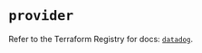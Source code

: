 # `provider`

Refer to the Terraform Registry for docs: [`datadog`](https://registry.terraform.io/providers/datadog/datadog/3.71.0/docs).
